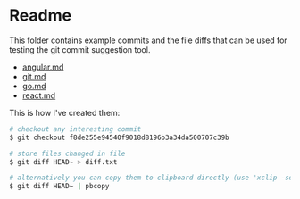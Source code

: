 # Readme

This folder contains example commits and the file diffs that can be used for
testing the git commit suggestion tool.

  - [angular.md](./angular.md)
  - [git.md](./git.md)
  - [go.md](./go.md)
  - [react.md](./react.md)

This is how I've created them:

```sh
# checkout any interesting commit
$ git checkout f8de255e94540f9018d8196b3a34da500707c39b

# store files changed in file
$ git diff HEAD~ > diff.txt

# alternatively you can copy them to clipboard directly (use 'xclip -selection clipboard' on linux)
$ git diff HEAD~ | pbcopy
```
